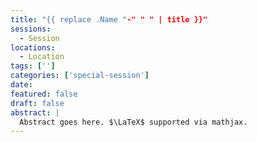 ```yaml
---
title: "{{ replace .Name "-" " " | title }}"
sessions: 
  - Session
locations:
  - Location
tags: ['']
categories: ['special-session']
date: 
featured: false
draft: false
abstract: |
  Abstract goes here. $\LaTeX$ supported via mathjax.
---
```

